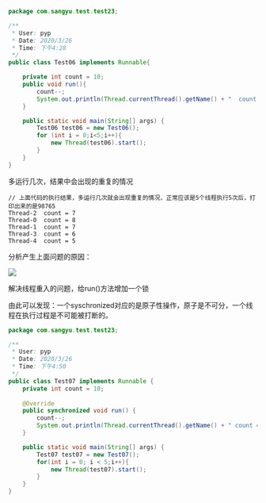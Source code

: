 ```java
package com.sangyu.test.test23;

/**
 * User: pyp
 * Date: 2020/3/26
 * Time: 下午4:28
 */
public class Test06 implements Runnable{

    private int count = 10;
    public void run(){
        count--;
        System.out.println(Thread.currentThread().getName() + "  count = " + count);
    }

    public static void main(String[] args) {
        Test06 test06 = new Test06();
        for (int i = 0;i<5;i++){
            new Thread(test06).start();
        }
    }
}
```

多运行几次，结果中会出现的重复的情况

```
// 上面代码的执行结果，多运行几次就会出现重复的情况，正常应该是5个线程执行5次后，打印出来的是98765
Thread-2  count = 7
Thread-0  count = 8
Thread-1  count = 7
Thread-3  count = 6
Thread-4  count = 5
```

分析产生上面问题的原因：

![](https://upload-images.jianshu.io/upload_images/2765653-1452262cdc525f36.png?imageMogr2/auto-orient/strip%7CimageView2/2/w/1240)

解决线程重入的问题，给run()方法增加一个锁

由此可以发现：一个syschronized对应的是原子性操作，原子是不可分，一个线程在执行过程是不可能被打断的。

```java
package com.sangyu.test.test23;

/**
 * User: pyp
 * Date: 2020/3/26
 * Time: 下午4:50
 */
public class Test07 implements Runnable {
    private int count = 10;
    
    @Override
    public synchronized void run() {
        count--;
        System.out.println(Thread.currentThread().getName() + " count = " + count);
    }

    public static void main(String[] args) {
        Test07 test07 = new Test07();
        for(int i = 0; i < 5;i++){
            new Thread(test07).start();
        }
    }
}
```